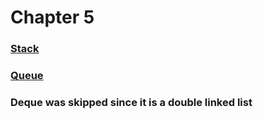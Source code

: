 # Chapter 5
### [Stack](stacks/stack.hpp)
### [Queue](queue/queue.hpp)
### Deque was skipped since it is a double linked list
